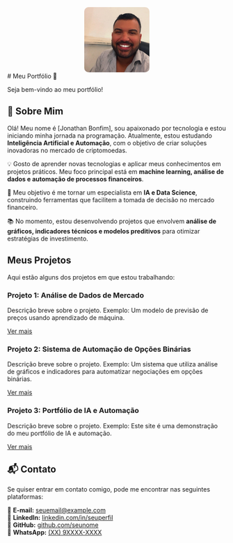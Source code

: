<img src="perfil.jpg" alt="Minha Foto de Perfil" style="width: 150px; height: 150px; object-fit: cover; border-radius: 10px; display: block; margin: auto;">
# Meu Portfólio 🚀  

Seja bem-vindo ao meu portfólio!
## 👋 Sobre Mim  

Olá! Meu nome é [Jonathan Bonfim], sou apaixonado por tecnologia e estou iniciando minha jornada na programação. Atualmente, estou estudando **Inteligência Artificial e Automação**, com o objetivo de criar soluções inovadoras no mercado de criptomoedas.  

💡 Gosto de aprender novas tecnologias e aplicar meus conhecimentos em projetos práticos. Meu foco principal está em **machine learning, análise de dados e automação de processos financeiros**.  

🚀 Meu objetivo é me tornar um especialista em **IA e Data Science**, construindo ferramentas que facilitem a tomada de decisão no mercado financeiro.  

📚 No momento, estou desenvolvendo projetos que envolvem **análise de gráficos, indicadores técnicos e modelos preditivos** para otimizar estratégias de investimento.  



## Meus Projetos

Aqui estão alguns dos projetos em que estou trabalhando:

### Projeto 1: Análise de Dados de Mercado
Descrição breve sobre o projeto. Exemplo: Um modelo de previsão de preços usando aprendizado de máquina.

[Ver mais](#)  

### Projeto 2: Sistema de Automação de Opções Binárias
Descrição breve sobre o projeto. Exemplo: Um sistema que utiliza análise de gráficos e indicadores para automatizar negociações em opções binárias.

[Ver mais](#)

### Projeto 3: Portfólio de IA e Automação
Descrição breve sobre o projeto. Exemplo: Este site é uma demonstração do meu portfólio de IA e automação.

[Ver mais](#)

 ## 📬 Contato  

Se quiser entrar em contato comigo, pode me encontrar nas seguintes plataformas:  

📧 **E-mail:** [seuemail@example.com](mailto:seuemail@example.com)  
💼 **LinkedIn:** [linkedin.com/in/seuperfil](https://linkedin.com/in/seuperfil)  
🐙 **GitHub:** [github.com/seunome](https://github.com/seunome)  
📱 **WhatsApp:** [(XX) 9XXXX-XXXX](https://wa.me/seunumerodetelefone)  


